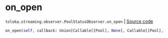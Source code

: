 # on_open
`toloka.streaming.observer.PoolStatusObserver.on_open` | [Source code](https://github.com/Toloka/toloka-kit/blob/v1.1.2/src/streaming/observer.py#L224)

```python
on_open(self, callback: Union[Callable[[Pool], None], Callable[[Pool], Awaitable[None]]])
```

